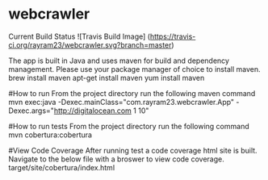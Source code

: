 # webcrawler

Current Build Status
![Travis Build Image]
(https://travis-ci.org/rayram23/webcrawler.svg?branch=master)


The app is built in Java and uses maven for build and dependency management. Please use your package manager of choice to install maven.
brew install maven
apt-get install maven
yum install maven



#How to run
From the project directory run the following maven command
mvn exec:java -Dexec.mainClass="com.rayram23.webcrawler.App" -Dexec.args="http://digitalocean.com 1 10"

#How to run tests
From the project directory run the following command
mvn cobertura:cobertura

#View Code Coverage
After running test a code coverage html site is built. Navigate to the below file with a broswer to view code coverage.
target/site/cobertura/index.html 
 

